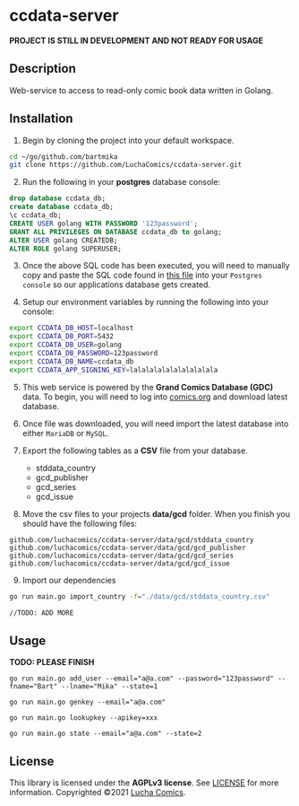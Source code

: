 # ccdata-server

**PROJECT IS STILL IN DEVELOPMENT AND NOT READY FOR USAGE**

## Description
Web-service to access to read-only comic book data written in Golang.

## Installation

1. Begin by cloning the project into your default workspace.

  ```bash
  cd ~/go/github.com/bartmika
  git clone https://github.com/LuchaComics/ccdata-server.git
  ```

2. Run the following in your **postgres** database console:

  ```sql
  drop database ccdata_db;
  create database ccdata_db;
  \c ccdata_db;
  CREATE USER golang WITH PASSWORD '123password';
  GRANT ALL PRIVILEGES ON DATABASE ccdata_db to golang;
  ALTER USER golang CREATEDB;
  ALTER ROLE golang SUPERUSER;
  ```

3. Once the above SQL code has been executed, you will need to manually copy and paste the SQL code found in [this file](https://github.com/LuchaComics/ccdata-server/blob/master/migrations/0001_initial_up.sql) into your ``Postgres console`` so our applications database gets created.

4. Setup our environment variables by running the following into your console:

  ```bash
  export CCDATA_DB_HOST=localhost
  export CCDATA_DB_PORT=5432
  export CCDATA_DB_USER=golang
  export CCDATA_DB_PASSWORD=123password
  export CCDATA_DB_NAME=ccdata_db
  export CCDATA_APP_SIGNING_KEY=lalalalalalalalalalala
  ```

5. This web service is powered by the **Grand Comics Database (GDC)** data. To begin, you will need to log into [comics.org](https://www.comics.org/download/) and download latest database.

6. Once file was downloaded, you will need import the latest database into either ``MariaDB`` or ``MySQL``.

7. Export the following tables as a **CSV** file from your database.
   * stddata_country
   * gcd_publisher
   * gcd_series
   * gcd_issue

8. Move the csv files to your projects **data/gcd** folder. When you finish you should have the following files:

  ```text
  github.com/luchacomics/ccdata-server/data/gcd/stddata_country
  github.com/luchacomics/ccdata-server/data/gcd/gcd_publisher
  github.com/luchacomics/ccdata-server/data/gcd/gcd_series
  github.com/luchacomics/ccdata-server/data/gcd/gcd_issue
  ```

9. Import our dependencies

  ```bash
  go run main.go import_country -f="./data/gcd/stddata_country.csv"

  //TODO: ADD MORE
  ```

## Usage

**TODO: PLEASE FINISH**


```
go run main.go add_user --email="a@a.com" --password="123password" --fname="Bart" --lname="Mika" --state=1

go run main.go genkey --email="a@a.com"

go run main.go lookupkey --apikey=xxx

go run main.go state --email="a@a.com" --state=2
```

## License
This library is licensed under the **AGPLv3 license**. See [LICENSE](LICENSE) for more information. Copyrighted ©2021 [Lucha Comics](https://luchacomics.com/).
